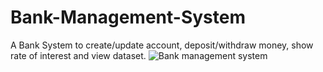 # Bank-Management-System
A Bank System to create/update account, deposit/withdraw money, show rate of interest and view dataset.
![Bank management system](https://github.com/ReshadKarim/Bank-Management-System/assets/103842980/11bc412d-67a4-4d65-8626-9f67c7c08877)
